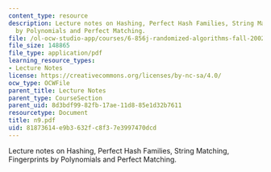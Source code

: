 ```yaml
---
content_type: resource
description: Lecture notes on Hashing, Perfect Hash Families, String Matching, Fingerprints
  by Polynomials and Perfect Matching.
file: /ol-ocw-studio-app/courses/6-856j-randomized-algorithms-fall-2002/81873614e9b3632fc8f37e3997470dcd_n9.pdf
file_size: 148865
file_type: application/pdf
learning_resource_types:
- Lecture Notes
license: https://creativecommons.org/licenses/by-nc-sa/4.0/
ocw_type: OCWFile
parent_title: Lecture Notes
parent_type: CourseSection
parent_uid: 8d3bdf99-82fb-17ae-11d8-85e1d32b7611
resourcetype: Document
title: n9.pdf
uid: 81873614-e9b3-632f-c8f3-7e3997470dcd
---
```

Lecture notes on Hashing, Perfect Hash Families, String Matching, Fingerprints by Polynomials and Perfect Matching.